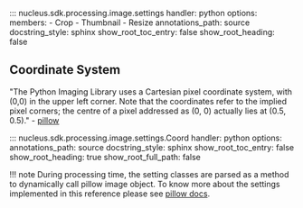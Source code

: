 ::: nucleus.sdk.processing.image.settings
    handler: python
    options:
      members:
        - Crop
        - Thumbnail
        - Resize
      annotations_path: source
      docstring_style: sphinx
      show_root_toc_entry: false
      show_root_heading: false

## Coordinate System

"The Python Imaging Library uses a Cartesian pixel coordinate system, with (0,0) in the upper left corner. Note that the coordinates refer to the implied pixel corners; the centre of a pixel addressed as (0, 0) actually lies at (0.5, 0.5)." - [pillow](https://pillow.readthedocs.io/en/stable/handbook/concepts.html#coordinate-system)

::: nucleus.sdk.processing.image.settings.Coord
    handler: python
    options:
      annotations_path: source
      docstring_style: sphinx
      show_root_toc_entry: false
      show_root_heading: true
      show_root_full_path: false

!!! note
    During processing time, the setting classes are parsed as a method to dynamically call pillow image object.
    To know more about the settings implemented in this reference please see [pillow docs](https://pillow.readthedocs.io/en/stable/reference/Image.html).
